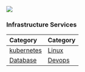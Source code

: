 ![](https://www.reliancedigital.in/wp-content/uploads/2021/04/cover_choose_linux_distr.jpg)

### Infrastructure Services

| Category                 | Category         |
| :----------------------- | :--------------- |
| [kubernetes](kubernetes) | [Linux](Linux)   |
| [Database](Database)     | [Devops](devops) |
